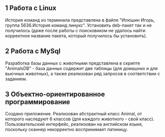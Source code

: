 ## 1 Работа с Linux
История команд из терминала представлена в файле "Илюшин Игорь, группа 5636.История команд линукс". Установить deb-пакет так и не получилось (даже после работы с поисковиком не удалось найти корректное название пакета, который получилось бы установить).

## 2 Работа с MySql
Разработка базы данных с животными представлена в скрипте "AnimalsDB" - база данных содержит две таблицы (для домашних и для вьючных животных), а также реализован ряд запросов в соответствии с заданием.

## 3 Объектно-ориентированное программирование
Создано приложение. Реализован абстрактный класс Animal, от которого наследуют 6 классов (для каждого животного - свой класс). Пользовательский интерфейс, реализован на английском языке, поскольку сканнер некорректно воспринимает латиницу.